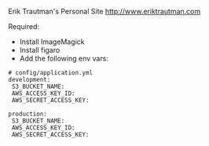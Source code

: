 Erik Trautman's Personal Site
http://www.eriktrautman.com

Required:

* Install ImageMagick
* Install figaro
* Add the following env vars:

```
# config/application.yml
development:
 S3_BUCKET_NAME:
 AWS_ACCESS_KEY_ID:
 AWS_SECRET_ACCESS_KEY:

production:
 S3_BUCKET_NAME:
 AWS_ACCESS_KEY_ID:
 AWS_SECRET_ACCESS_KEY:
```
